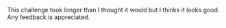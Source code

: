 This challenge took longer than I thought it would but I thinks it looks good.
Any feedback is appreciated.